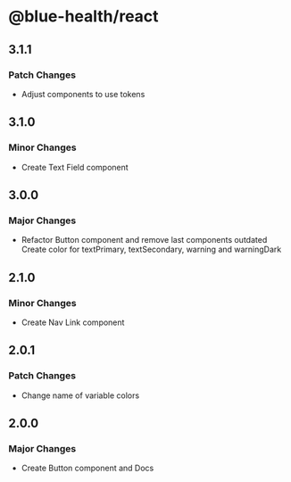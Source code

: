 # @blue-health/react

## 3.1.1

### Patch Changes

- Adjust components to use tokens

## 3.1.0

### Minor Changes

- Create Text Field component

## 3.0.0

### Major Changes

- Refactor Button component and remove last components outdated
  Create color for textPrimary, textSecondary, warning and warningDark

## 2.1.0

### Minor Changes

- Create Nav Link component

## 2.0.1

### Patch Changes

- Change name of variable colors

## 2.0.0

### Major Changes

- Create Button component and Docs
